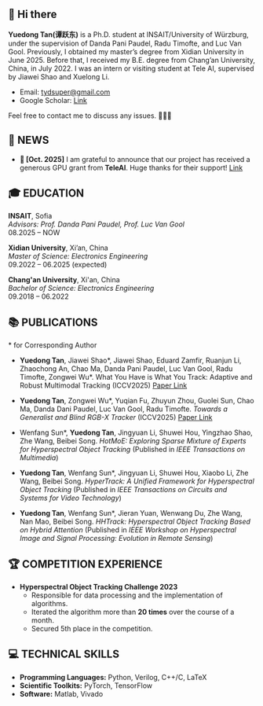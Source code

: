 ## 👋 Hi there

**Yuedong Tan(谭跃东)** is a Ph.D. student at INSAIT/University of Würzburg, under the supervision of Danda Pani Paudel, Radu Timofte, and Luc Van Gool. Previously, I obtained my master’s degree from Xidian University in June 2025. Before that, I received my B.E. degree from Chang’an University, China, in July 2022. I was an intern or visiting student at Tele AI, supervised by Jiawei Shao and Xuelong Li.  
- Email: tydsuper@gmail.com  
- Google Scholar: [Link](https://scholar.google.com/citations?user=p7fOQkUAAAAJ&hl=en)

Feel free to contact me to discuss any issues. 💬💬💬

## 📣 NEWS
- **🔴 [Oct. 2025]** I am grateful to announce that our project has received a generous GPU grant from **TeleAI**. Huge thanks for their support! [Link](https://mp.weixin.qq.com/s/u3X_NV_791bwo42VaFkWgw?scene=1&click_id=4)

## 🎓 EDUCATION

**INSAIT**, Sofia  
*Advisors: Prof. Danda Pani Paudel, Prof. Luc Van Gool*  
08.2025 – NOW

**Xidian University**, Xi’an, China  
*Master of Science: Electronics Engineering*  
09.2022 – 06.2025 (expected)

**Chang'an University**, Xi'an, China  
*Bachelor of Science: Electronics Engineering*  
09.2018 – 06.2022

## 📚 PUBLICATIONS  
\* for Corresponding Author

- **Yuedong Tan**, Jiawei Shao\*, Jiawei Shao, Eduard Zamfir, Ruanjun Li, Zhaochong An, Chao Ma, Danda Pani Paudel, Luc Van Gool, Radu Timofte, Zongwei Wu\*. What You Have is What You Track: Adaptive and Robust Multimodal Tracking (ICCV2025) [Paper Link](https://arxiv.org/pdf/2507.05899v1)

- **Yuedong Tan**, Zongwei Wu\*, Yuqian Fu, Zhuyun Zhou, Guolei Sun, Chao Ma, Danda Dani Paudel, Luc Van Gool, Radu Timofte. *Towards a Generalist and Blind RGB-X Tracker* (ICCV2025) [Paper Link](https://arxiv.org/html/2405.17773v1)

- Wenfang Sun\*, **Yuedong Tan**, Jingyuan Li, Shuwei Hou, Yingzhao Shao, Zhe Wang, Beibei Song. *HotMoE: Exploring Sparse Mixture of Experts for Hyperspectral Object Tracking* (Published in *IEEE Transactions on Multimedia*)

- **Yuedong Tan**, Wenfang Sun\*, Jingyuan Li, Shuwei Hou, Xiaobo Li, Zhe Wang, Beibei Song. *HyperTrack: A Unified Framework for Hyperspectral Object Tracking* (Published in *IEEE Transactions on Circuits and Systems for Video Technology*)

- **Yuedong Tan**, Wenfang Sun\*, Jieran Yuan, Wenwang Du, Zhe Wang, Nan Mao, Beibei Song. *HHTrack: Hyperspectral Object Tracking Based on Hybrid Attention* (Published in *IEEE Workshop on Hyperspectral Image and Signal Processing: Evolution in Remote Sensing*)

## 🏆 COMPETITION EXPERIENCE

- **Hyperspectral Object Tracking Challenge 2023**  
  - Responsible for data processing and the implementation of algorithms.  
  - Iterated the algorithm more than **20 times** over the course of a month.  
  - Secured 5th place in the competition.

## 💻 TECHNICAL SKILLS

- **Programming Languages:** Python, Verilog, C++/C, LaTeX  
- **Scientific Toolkits:** PyTorch, TensorFlow  
- **Software:** Matlab, Vivado
